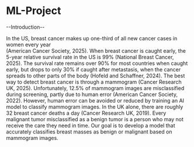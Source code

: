 # ML-Project


--Introduction--


In the US, breast cancer makes up one-third of all new cancer cases in women every year  
(American Cancer Society, 2025). When breast cancer is caught early, the 5-year relative survival rate in the US is 99% (National Breast Cancer, 2025). The survival rate remains over 90% for most countries when caught early, but drops to only 30% if caught after metastasis, when the cancer spreads to other parts of the body (Hofeld and Schaffner, 2024). The best way to detect breast cancer is through a mammogram (Cancer Research UK, 2025).  Unfortunately, 12.5% of mammogram images are misclassified during screening, partly due to human error (American Cancer Society, 2022). However, human error can be avoided or reduced by training an AI model to classify mammogram images. In the UK alone, there are roughly 32 breast cancer deaths a day (Cancer Research UK, 2019). Every malignant tumor misclassified as a benign tumor is a person who may not receive the care they need in time. Our goal is to develop a model that accurately classifies breast masses as benign or malignant based on mammogram images. 



